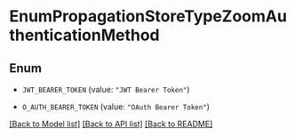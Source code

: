 # EnumPropagationStoreTypeZoomAuthenticationMethod

## Enum


* `JWT_BEARER_TOKEN` (value: `"JWT Bearer Token"`)

* `O_AUTH_BEARER_TOKEN` (value: `"OAuth Bearer Token"`)


[[Back to Model list]](../README.md#documentation-for-models) [[Back to API list]](../README.md#documentation-for-api-endpoints) [[Back to README]](../README.md)


